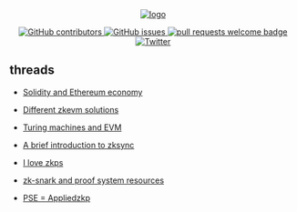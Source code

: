 <div align="center">
  <a href="https://en.wikipedia.org/wiki/Decentralization">
    <img alt="logo" src="https://user-images.githubusercontent.com/70309026/168767630-2d66740b-375e-4c00-9836-22724f42012e.png" >
  </a>
  <p align="center">
    <a href="https://github.com/LuozhuZhang/mastering-zkevm/graphs/contributors">
      <img alt="GitHub contributors" src="https://img.shields.io/github/contributors/LuozhuZhang/mastering-zkevm">
    </a>
    <a href="https://GitHub.com/LuozhuZhang/mastering-zkevm/issues/">
      <img alt="GitHub issues" src="https://badgen.net/github/issues/LuozhuZhang/mastering-zkevm/">
    </a>
    <a href="http://makeapullrequest.com">
      <img alt="pull requests welcome badge" src="https://img.shields.io/badge/PRs-welcome-brightgreen.svg?style=flat">
    </a>
    <a href="https://twitter.com/LuozhuZhang">
      <img alt="Twitter" src="https://img.shields.io/twitter/url/https/twitter.com/LuozhuZhang.svg?style=social&label=Follow%20%40LuozhuZhang">
    </a>
  </p>
</div>

## threads

* [Solidity and Ethereum economy](https://twitter.com/LuozhuZhang/status/1513666150109904897?s=20&t=KHioBSf6VWg4KJ6bcKirRw)

* [Different zkevm solutions](https://twitter.com/LuozhuZhang/status/1514287412431622148?s=20&t=KHioBSf6VWg4KJ6bcKirRw)

* [Turing machines and EVM](https://twitter.com/LuozhuZhang/status/1514639491163598849?s=20&t=KHioBSf6VWg4KJ6bcKirRw)

* [A brief introduction to zksync](https://twitter.com/LuozhuZhang/status/1521124870385405953?s=20&t=KHioBSf6VWg4KJ6bcKirRw)

* [I love zkps](https://twitter.com/LuozhuZhang/status/1522327249466273792?s=20&t=KHioBSf6VWg4KJ6bcKirRw)

* [zk-snark and proof system resources](https://twitter.com/LuozhuZhang/status/1526463026437640192?s=20&t=gyhiYR7t_dpuPmK6T0g6cQ)

* [PSE = Appliedzkp](https://twitter.com/LuozhuZhang/status/1527669377717268481?s=20&t=EWcIhJuz8Bay54S0QGXtig)
